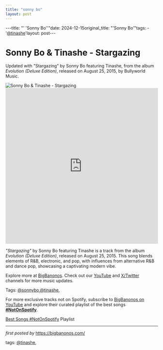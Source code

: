```yaml
---
title: "sonny bo"
layout: post
---
```

---title: "' 'Sonny Bo''"date: 2024-12-15original_title: "'Sonny Bo'"tags:  - '[@tinashe](/tags/tinashe/)'layout: post---<!-- Title of the Post --><h1 >Sonny Bo & Tinashe - Stargazing</h1> <!-- Introductory Text --><p >Updated with "Stargazing" by Sonny Bo featuring Tinashe, from the album *Evolution (Deluxe Edition)*, released on August 25, 2015, by Bullyworld Music.</p> <!-- Featured Image --><div > <img src="https://i.scdn.co/image/fda2af349a5f44731f0057fe8dbaf75bb31ba613" alt="Sonny Bo & Tinashe - Stargazing" /></div> <!-- YouTube Video Embed --><div > <iframe width="100%" height="514" src="https://www.youtube.com/embed/R4gsB1rkETw" title="Stargazing - Sonny Bo & Tinashe {Evolution}" frameborder="0" allow="accelerometer; autoplay; clipboard-write; encrypted-media; gyroscope; picture-in-picture; web-share" referrerpolicy="strict-origin-when-cross-origin" allowfullscreen></iframe></div> <!-- Song Information --><div > <p><em>"Stargazing"</em> by Sonny Bo featuring Tinashe is a track from the album *Evolution (Deluxe Edition)*, released on August 25, 2015. This song blends elements of R&B, electronic, and pop, with influences from alternative R&B and dance pop, showcasing a captivating modern vibe.</p></div> <!-- Footer Links --><div > <p>Explore more at <a href="https://bigbanonos.com/" target="_blank">BigBanonos</a>. Check out our <a href="https://www.youtube.com/[@BigBanonos](/tags/BigBanonos/)" target="_blank">YouTube</a> and <a href="https://x.com/bigbanonos" target="_blank">X/Twitter</a> channels for more music updates.</p></div> <!-- Tags --><p >Tags: [@sonnybo](/tags/sonnybo/),[@tinashe](/tags/tinashe/),</p><!--Subscribe and Playlist Links--><div>    <p>For more exclusive tracks not on Spotify, subscribe to <a href="https://www.youtube.com/[@BigBanonos](/tags/BigBanonos/)" target="_blank">BigBanonos on YouTube</a> and explore their curated playlist of the best songs <strong>[#NotOnSpotify](/tags/NotOnSpotify/)</strong>.</p>    <p><a href="https://www.youtube.com/playlist?list=PLtuNtuTatqI0kFahUCbtbfenC_ET5O_tr" target="_blank">Best Songs [#NotOnSpotify](/tags/NotOnSpotify/) Playlist<br /></a></p></div><hr /><p><em>first posted by</em> <a href="https://bigbanonos.com/" rel="noopener" target="_new">https://bigbanonos.com/</a></p><p>tags: [@tinashe](/tags/tinashe/),</p>